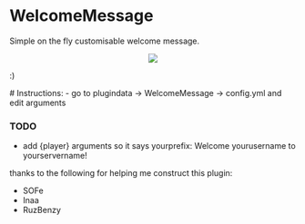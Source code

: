 # WelcomeMessage
Simple on the fly customisable welcome message.
<p align="center">
<img src="https://github.com/skyss0fly/WelcomeMessage/blob/main/Icon.png"></img>
</p>
:) <p></p>
# Instructions:
- go to plugindata -> WelcomeMessage -> config.yml and edit arguments

### TODO
- add {player} arguments so it says yourprefix: Welcome yourusername to  yourservername!


thanks to the following for helping me construct this plugin:
- SOFe
- Inaa
- RuzBenzy
